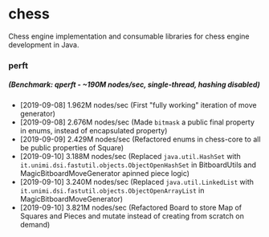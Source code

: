 # chess
Chess engine implementation and consumable libraries for chess engine development in Java.

### perft
##### (Benchmark: qperft - ~190M nodes/sec, single-thread, hashing disabled)
- [2019-09-08] 1.962M nodes/sec (First "fully working" iteration of move generator)
- [2019-09-08] 2.676M nodes/sec (Made `bitmask` a public final property in enums, instead of encapsulated property)
- [2019-09-09] 2.429M nodes/sec (Refactored enums in chess-core to all be public properties of Square)
- [2019-09-10] 3.188M nodes/sec (Replaced `java.util.HashSet` with `it.unimi.dsi.fastutil.objects.ObjectOpenHashSet` in BitboardUtils and MagicBitboardMoveGenerator apinned piece logic)
- [2019-09-10] 3.240M nodes/sec (Replaced `java.util.LinkedList` with `it.unimi.dsi.fastutil.objects.ObjectOpenArrayList` in MagicBitboardMoveGenerator)
- [2019-09-10] 3.821M nodes/sec (Refactored Board to store Map of Squares and Pieces and mutate instead of creating from scratch on demand)
